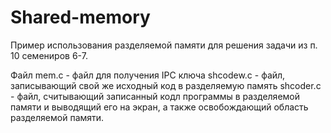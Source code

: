 # Shared-memory
Пример использования разделяемой памяти для решения задачи из п. 10 семениров 6-7.

Файл mem.c - файл для получения IPC ключа 
shcodew.c - файл, записывающий свой же исходный код в разделяемую память 
shcoder.c - файл, считывающий записанный кодл программы в разделяемой памяти и выводящий его на экран, а также освобождающий область разделяемой памяти.
